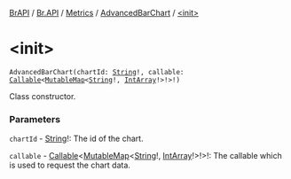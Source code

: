 [BrAPI](../../../index.md) / [Br.API](../../index.md) / [Metrics](../index.md) / [AdvancedBarChart](index.md) / [&lt;init&gt;](./-init-.md)

# &lt;init&gt;

`AdvancedBarChart(chartId: `[`String`](https://kotlinlang.org/api/latest/jvm/stdlib/kotlin/-string/index.html)`!, callable: `[`Callable`](https://docs.oracle.com/javase/8/docs/api/java/util/concurrent/Callable.html)`<`[`MutableMap`](https://kotlinlang.org/api/latest/jvm/stdlib/kotlin.collections/-mutable-map/index.html)`<`[`String`](https://kotlinlang.org/api/latest/jvm/stdlib/kotlin/-string/index.html)`!, `[`IntArray`](https://kotlinlang.org/api/latest/jvm/stdlib/kotlin/-int-array/index.html)`!>!>!)`

Class constructor.

### Parameters

`chartId` - [String](https://kotlinlang.org/api/latest/jvm/stdlib/kotlin/-string/index.html)!: The id of the chart.

`callable` - [Callable](https://docs.oracle.com/javase/8/docs/api/java/util/concurrent/Callable.html)&lt;[MutableMap](https://kotlinlang.org/api/latest/jvm/stdlib/kotlin.collections/-mutable-map/index.html)&lt;[String](https://kotlinlang.org/api/latest/jvm/stdlib/kotlin/-string/index.html)!,&nbsp;[IntArray](https://kotlinlang.org/api/latest/jvm/stdlib/kotlin/-int-array/index.html)!&gt;!&gt;!: The callable which is used to request the chart data.